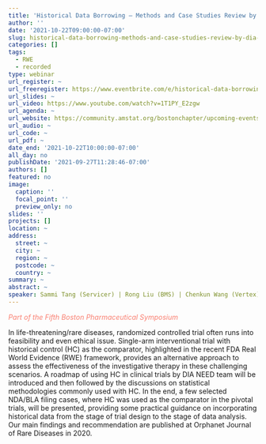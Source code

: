 ```yaml
---
title: 'Historical Data Borrowing – Methods and Case Studies Review by DIA NEED '
author: ''
date: '2021-10-22T09:00:00-07:00'
slug: historical-data-borrowing-methods-and-case-studies-review-by-dia-need
categories: []
tags:   
  - RWE
  - recorded
type: webinar
url_register: ~
url_freeregister: https://www.eventbrite.com/e/historical-data-borrowing-methods-and-case-studies-review-by-dia-need-tickets-161825597719
url_slides: ~
url_video: https://www.youtube.com/watch?v=1T1PY_E2zgw
url_agenda: ~
url_website: https://community.amstat.org/bostonchapter/upcoming-events/fifth-annual-boston-pharmaceutical-symposium2
url_audio: ~
url_code: ~
url_pdf: ~
date_end: '2021-10-22T10:00:00-07:00'
all_day: no
publishDate: '2021-09-27T11:28:46-07:00'
authors: []
featured: no
image:
  caption: ''
  focal_point: ''
  preview_only: no
slides: ''
projects: []
location: ~
address:
  street: ~
  city: ~
  region: ~
  postcode: ~
  country: ~
summary: ~
abstract: ~
speaker: Sammi Tang (Servicer) | Rong Liu (BMS) | Chenkun Wang (Vertex)
---
```

<span style="color: salmon;">*Part of the Fifth Boston Pharmaceutical Symposium*</span>
<!--more-->
In life-threatening/rare diseases, randomized controlled trial often runs into feasibility and even ethical issue. Single-arm interventional trial with historical control (HC) as the comparator, highlighted in the recent FDA Real World Evidence (RWE) framework, provides an alternative approach to assess the effectiveness of the investigative therapy in these challenging scenarios. A roadmap of using HC in clinical trials by DIA NEED team will be introduced and then followed by the discussions on statistical methodologies commonly used with HC. In the end, a few selected NDA/BLA filing cases, where HC was used as the comparator in the pivotal trials, will be presented, providing some practical guidance on incorporating historical data from the stage of trial design to the stage of data analysis. Our main findings and recommendation are published at Orphanet Journal of Rare Diseases in 2020.